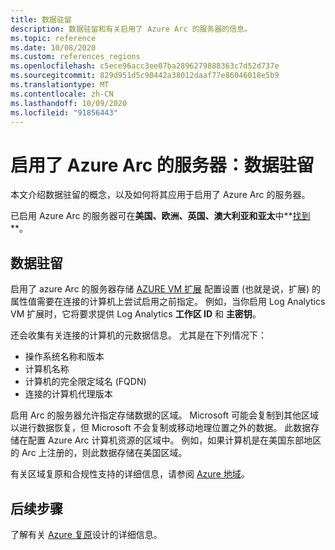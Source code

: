 ```yaml
---
title: 数据驻留
description: 数据驻留和有关启用了 Azure Arc 的服务器的信息。
ms.topic: reference
ms.date: 10/08/2020
ms.custom: references_regions
ms.openlocfilehash: c5ece96acc3ee07ba2896279888363c7d52d737e
ms.sourcegitcommit: 829d951d5c90442a38012daaf77e86046018e5b9
ms.translationtype: MT
ms.contentlocale: zh-CN
ms.lasthandoff: 10/09/2020
ms.locfileid: "91856443"
---
```

# <a name="azure-arc-enabled-servers-data-residency"></a>启用了 Azure Arc 的服务器：数据驻留

本文介绍数据驻留的概念，以及如何将其应用于启用了 Azure Arc 的服务器。

已启用 Azure Arc 的服务器可在**美国、欧洲、英国、澳大利亚和亚太**中**[找到](https://azure.microsoft.com/global-infrastructure/services/?products=azure-arc)**。

## <a name="data-residency"></a>数据驻留

启用了 azure Arc 的服务器存储 [AZURE VM 扩展](manage-vm-extensions.md) 配置设置 (也就是说，扩展) 的属性值需要在连接的计算机上尝试启用之前指定。 例如，当你启用 Log Analytics VM 扩展时，它将要求提供 Log Analytics **工作区 ID** 和 **主密钥**。

还会收集有关连接的计算机的元数据信息。 尤其是在下列情况下：

* 操作系统名称和版本
* 计算机名称
* 计算机的完全限定域名 (FQDN) 
* 连接的计算机代理版本

启用 Arc 的服务器允许指定存储数据的区域。 Microsoft 可能会复制到其他区域以进行数据恢复，但 Microsoft 不会复制或移动地理位置之外的数据。 此数据存储在配置 Azure Arc 计算机资源的区域中。 例如，如果计算机是在美国东部地区的 Arc 上注册的，则此数据存储在美国区域。

有关区域复原和合规性支持的详细信息，请参阅 [Azure 地域](https://azure.microsoft.com/global-infrastructure/geographies/)。

## <a name="next-steps"></a>后续步骤

了解有关 [Azure 复原](/azure/architecture/reliability/architect)设计的详细信息。